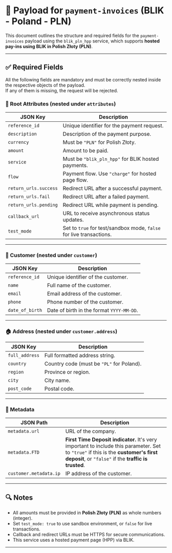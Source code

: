 # 📄 Payload for `payment-invoices` (BLIK - Poland - PLN)

This document outlines the structure and required fields for the `payment-invoices` payload using the `blik_pln_hpp` service, which supports **hosted pay-ins using BLIK in Polish Złoty (PLN)**.

---

## ✅ Required Fields

All the following fields are mandatory and must be correctly nested inside the respective objects of the payload.  
If any of them is missing, the request will be rejected.

### 🧾 Root Attributes (nested under `attributes`)

| JSON Key             | Description                                                                 |
|----------------------|-----------------------------------------------------------------------------|
| `reference_id`       | Unique identifier for the payment request.                                  |
| `description`        | Description of the payment purpose.                                         |
| `currency`           | Must be `"PLN"` for Polish Złoty.                                           |
| `amount`             | Amount to be paid.                                                          |
| `service`            | Must be `"blik_pln_hpp"` for BLIK hosted payments.                          |
| `flow`               | Payment flow. Use `"charge"` for hosted page flow.                          |
| `return_urls.success`| Redirect URL after a successful payment.                                    |
| `return_urls.fail`   | Redirect URL after a failed payment.                                        |
| `return_urls.pending`| Redirect URL while payment is pending.                                      |
| `callback_url`       | URL to receive asynchronous status updates.                                 |
| `test_mode`          | Set to `true` for test/sandbox mode, `false` for live transactions.         |

---

### 👤 Customer (nested under `customer`)

| JSON Key             | Description                                                             |
|----------------------|-------------------------------------------------------------------------|
| `reference_id`       | Unique identifier of the customer.                                      |
| `name`               | Full name of the customer.                                              |
| `email`              | Email address of the customer.                                          |
| `phone`              | Phone number of the customer.                                           |
| `date_of_birth`      | Date of birth in the format `YYYY-MM-DD`.                               |

---

### 🏠 Address (nested under `customer.address`)

| JSON Key         | Description                                                                 |
|------------------|-----------------------------------------------------------------------------|
| `full_address`   | Full formatted address string.                                              |
| `country`        | Country code (must be `"PL"` for Poland).                                   |
| `region`         | Province or region.                                                         |
| `city`           | City name.                                                                  |
| `post_code`      | Postal code.                                                                |

---

### 🧩 Metadata

| JSON Path                     | Description                                                                                                    |
|-------------------------------|----------------------------------------------------------------------------------------------------------------|
| `metadata.url`                | URL of the company.                                                                                            |
| `metadata.FTD`                | **First Time Deposit indicator.** It's very important to include this parameter. Set to `"true"` if this is the **customer's first deposit**, or `"false"` if the **traffic is trusted**.                                                                        |
| `customer.metadata.ip`        | IP address of the customer.                                                                                    |

---

## 🔍 Notes

- All amounts must be provided in **Polish Złoty (PLN)** as whole numbers (integer).
- Set `test_mode: true` to use sandbox environment, or `false` for live transactions.
- Callback and redirect URLs must be HTTPS for secure communications.
- This service uses a hosted payment page (HPP) via BLIK.

---

